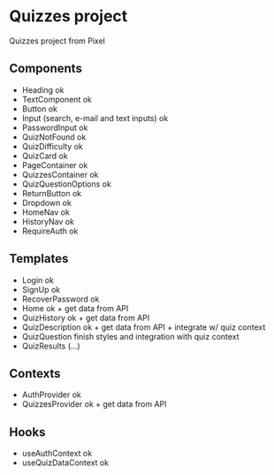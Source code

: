 # Quizzes project

Quizzes project from Pixel

## Components

- Heading ok
- TextComponent ok
- Button ok
- Input (search, e-mail and text inputs) ok
- PasswordInput ok
- QuizNotFound ok
- QuizDifficulty ok
- QuizCard ok
- PageContainer ok
- QuizzesContainer ok
- QuizQuestionOptions ok
- ReturnButton ok
- Dropdown ok
- HomeNav ok
- HistoryNav ok
- RequireAuth ok

## Templates

- Login ok
- SignUp ok
- RecoverPassword ok
- Home ok + get data from API
- QuizHistory ok + get data from API
- QuizDescription ok + get data from API + integrate w/ quiz context
- QuizQuestion finish styles and integration with quiz context
- QuizResults (...)

## Contexts

- AuthProvider ok
- QuizzesProvider ok + get data from API

## Hooks

- useAuthContext ok
- useQuizDataContext ok
